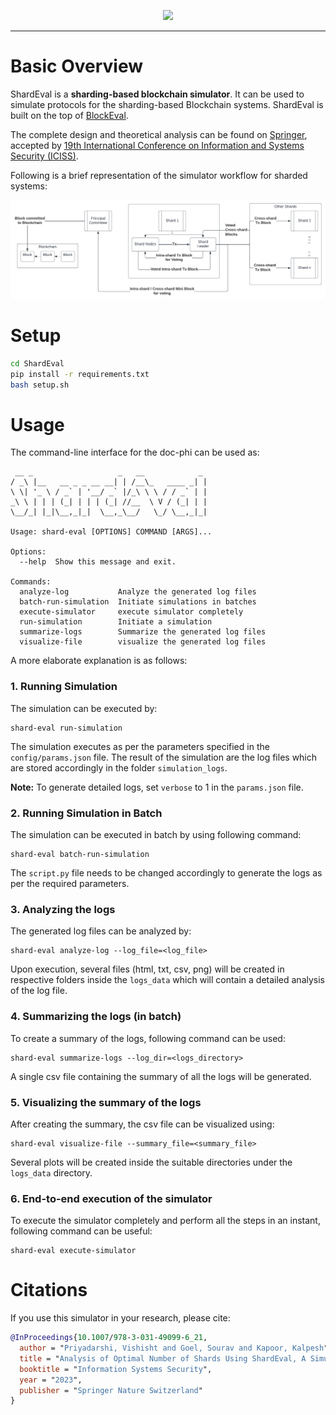 <p align="center">
    <img src="https://github.com/vishishtpriyadarshi/ShardEval/blob/main/docs/ShardEval.png">
</p>

<hr />

# Basic Overview
ShardEval is a **sharding-based blockchain simulator**. It can be used to simulate protocols for the sharding-based Blockchain systems. ShardEval is built on the top of [BlockEval](https://github.com/deepakgouda/BlockEval).

The complete design and theoretical analysis can be found on [Springer](https://link.springer.com/chapter/10.1007/978-3-031-49099-6_21), accepted by [19th International Conference on Information and Systems Security (ICISS)](https://iciss.isrdc.in/2023/index.html).

Following is a brief representation of the simulator workflow for sharded systems:

![Worklfow](docs/workflow.png)

# Setup
```bash
cd ShardEval
pip install -r requirements.txt
bash setup.sh
```

# Usage 
The command-line interface for the doc-phi can be used as:

```
 __ _                   _   __            _ 
/ _\ |__   __ _ _ __ __| | /__\_   ____ _| |
\ \| '_ \ / _` | '__/ _` |/_\ \ \ / / _` | |
_\ \ | | | (_| | | | (_| //__  \ V / (_| | |
\__/_| |_|\__,_|_|  \__,_\__/   \_/ \__,_|_|

Usage: shard-eval [OPTIONS] COMMAND [ARGS]...

Options:
  --help  Show this message and exit.

Commands:
  analyze-log           Analyze the generated log files
  batch-run-simulation  Initiate simulations in batches
  execute-simulator     execute simulator completely
  run-simulation        Initiate a simulation
  summarize-logs        Summarize the generated log files
  visualize-file        visualize the generated log files
```

A more elaborate explanation is as follows:

### 1. Running Simulation
The simulation can be executed by:
```
shard-eval run-simulation
```
The simulation executes as per the parameters specified in the
```config/params.json``` file. The result of the simulation are the log files which are stored accordingly in the folder ```simulation_logs```.

**Note:** To generate detailed logs, set ```verbose``` to 1 in the ```params.json``` file.

### 2. Running Simulation in Batch
The simulation can be executed in batch by using following command:
```
shard-eval batch-run-simulation
```

The ```script.py``` file needs to be changed accordingly to generate the logs as per the required parameters.

### 3. Analyzing the logs
The generated log files can be analyzed by:

```
shard-eval analyze-log --log_file=<log_file>
```

Upon execution, several files (html, txt, csv, png) will be created in respective folders inside the ```logs_data``` which will contain a detailed analysis of the log file. 


### 4. Summarizing the logs (in batch)
To create a summary of the logs, following command can be used:

```
shard-eval summarize-logs --log_dir=<logs_directory>
```

A single csv file containing the summary of all the logs will be generated.


### 5. Visualizing the summary of the logs
After creating the summary, the csv file can be visualized using:

```
shard-eval visualize-file --summary_file=<summary_file>
```

Several plots will be created inside the suitable directories under the ```logs_data``` directory.


### 6. End-to-end execution of the simulator
To execute the simulator completely and perform all the steps in an instant, following command can be useful:

```
shard-eval execute-simulator
```

# Citations
If you use this simulator in your research, please cite:

```bib
@InProceedings{10.1007/978-3-031-49099-6_21,
  author = "Priyadarshi, Vishisht and Goel, Sourav and Kapoor, Kalpesh",
  title = "Analysis of Optimal Number of Shards Using ShardEval, A Simulator for Sharded Blockchains",
  booktitle = "Information Systems Security",
  year = "2023",
  publisher = "Springer Nature Switzerland"
}
```